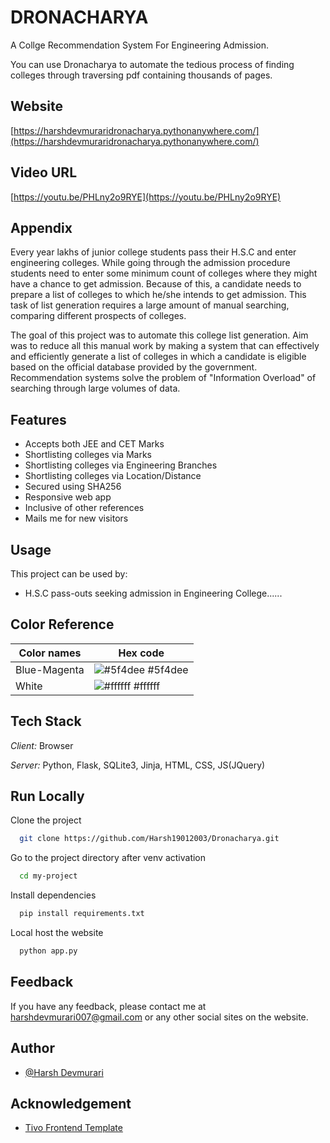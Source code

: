 # DRONACHARYA

A Collge Recommendation System For Engineering Admission.

You can use Dronacharya to automate the tedious process of finding colleges through traversing pdf containing thousands of pages.

## Website

[https://harshdevmuraridronacharya.pythonanywhere.com/](https://harshdevmuraridronacharya.pythonanywhere.com/)

## Video URL

[https://youtu.be/PHLny2o9RYE](https://youtu.be/PHLny2o9RYE)

## Appendix

Every year lakhs of junior college students pass their H.S.C and enter engineering colleges. While going through the admission procedure students need to enter some minimum count of colleges where they might have a chance to get admission. Because of this, a candidate needs to prepare a list of colleges to which he/she intends to get admission. This task of list generation requires a large amount of manual searching, comparing different prospects of colleges.

The goal of this project was to automate this college list generation. Aim was to reduce all this manual work by making a system that can effectively and efficiently generate a list of colleges in which a candidate is eligible based on the official database provided by the government. Recommendation systems solve the problem of "Information Overload" of searching through large volumes of data.


## Features

- Accepts both JEE and CET Marks
- Shortlisting colleges via Marks
- Shortlisting colleges via Engineering Branches
- Shortlisting colleges via Location/Distance
- Secured using SHA256
- Responsive web app
- Inclusive of other references
- Mails me for new visitors


## Usage

This project can be used by:

- H.S.C pass-outs seeking admission in Engineering College......

## Color Reference

| Color names       | Hex code                                                            |
| ----------------- | ------------------------------------------------------------------ |
| Blue-Magenta | ![#5f4dee](https://via.placeholder.com/10/5f4dee?text=+) #5f4dee |
| White        | ![#ffffff](https://via.placeholder.com/10/ffffff?text=+) #ffffff |


## Tech Stack

*Client:* Browser

*Server:* Python, Flask, SQLite3, Jinja, HTML, CSS, JS(JQuery)


## Run Locally

Clone the project

```bash
  git clone https://github.com/Harsh19012003/Dronacharya.git
```

Go to the project directory after venv activation

```bash
  cd my-project
```

Install dependencies

```bash
  pip install requirements.txt
```

Local host the website

```bash
  python app.py
```

## Feedback

If you have any feedback, please contact me at harshdevmurari007@gmail.com or any other social sites on the website.

## Author

- [@Harsh Devmurari](https://github.com/Harsh19012003)


## Acknowledgement

 - [Tivo Frontend Template](https://inovatik.com/)
